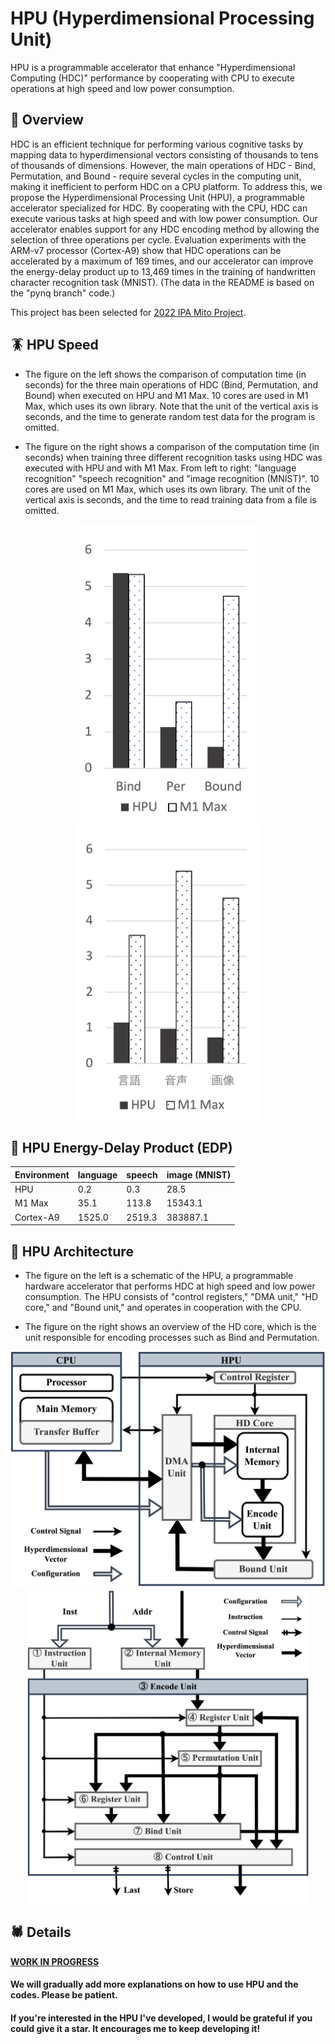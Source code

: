 # HPU (Hyperdimensional Processing Unit)

HPU is a programmable accelerator that enhance "Hyperdimensional Computing (HDC)" performance by cooperating with CPU to execute operations at high speed and low power consumption.

## 🐞 Overview

HDC is an efficient technique for performing various cognitive tasks by mapping data to hyperdimensional vectors consisting of thousands to tens of thousands of dimensions. However, the main operations of HDC - Bind, Permutation, and Bound - require several cycles in the computing unit, making it inefficient to perform HDC on a CPU platform. To address this, we propose the Hyperdimensional Processing Unit (HPU), a programmable accelerator specialized for HDC. By cooperating with the CPU, HDC can execute various tasks at high speed and with low power consumption. Our accelerator enables support for any HDC encoding method by allowing the selection of three operations per cycle. Evaluation experiments with the ARM-v7 processor (Cortex-A9) show that HDC operations can be accelerated by a maximum of 169 times, and our accelerator can improve the energy-delay product up to 13,469 times in the training of handwritten character recognition task (MNIST). (The data in the README is based on the "pynq branch" code.)

This project has been selected for [2022 IPA Mito Project](https://www.ipa.go.jp/jinzai/mitou/it/2022/gaiyou_tk-4.html).

## 🪳 HPU Speed

- The figure on the left shows the comparison of computation time (in seconds) for the three main operations of HDC (Bind, Permutation, and Bound) when executed on HPU and M1 Max. 10 cores are used in M1 Max, which uses its own library. Note that the unit of the vertical axis is seconds, and the time to generate random test data for the program is omitted.

- The figure on the right shows a comparison of the computation time (in seconds) when training three different recognition tasks using HDC was executed with HPU and with M1 Max. From left to right: "language recognition" "speech recognition" and "image recognition (MNIST)". 10 cores are used on M1 Max, which uses its own library. The unit of the vertical axis is seconds, and the time to read training data from a file is omitted.

<div align="center">
<img src="docs/bench.png" width="300">  <img src="docs/app.png" width="291">
</div>

## 🐝 HPU Energy-Delay Product (EDP)

| Environment  | language | speech | image (MNIST)
|-------------------------------|----------|----------|--------
| HPU          | 0.2  | 0.3   | 28.5
| M1 Max           | 35.1   | 113.8    | 15343.1
| Cortex-A9  | 1525.0   | 2519.3    | 383887.1

## 🐛 HPU Architecture

- The figure on the left is a schematic of the HPU, a programmable hardware accelerator that performs HDC at high speed and low power consumption.
The HPU consists of "control registers," "DMA unit," "HD core," and "Bound unit," and operates in cooperation with the CPU.

- The figure on the right shows an overview of the HD core, which is the unit responsible for encoding processes such as Bind and Permutation.

<div align="center">
<img src="docs/hpu_arch.png" width="550">  <img src="docs/hdcore_arch.png" width="450">
</div>

## 🕷 Details

<ins>**WORK IN PROGRESS**</ins>


#### We will gradually add more explanations on how to use HPU and the codes. Please be patient.

#### If you're interested in the HPU I've developed, I would be grateful if you could give it a star. It encourages me to keep developing it!
